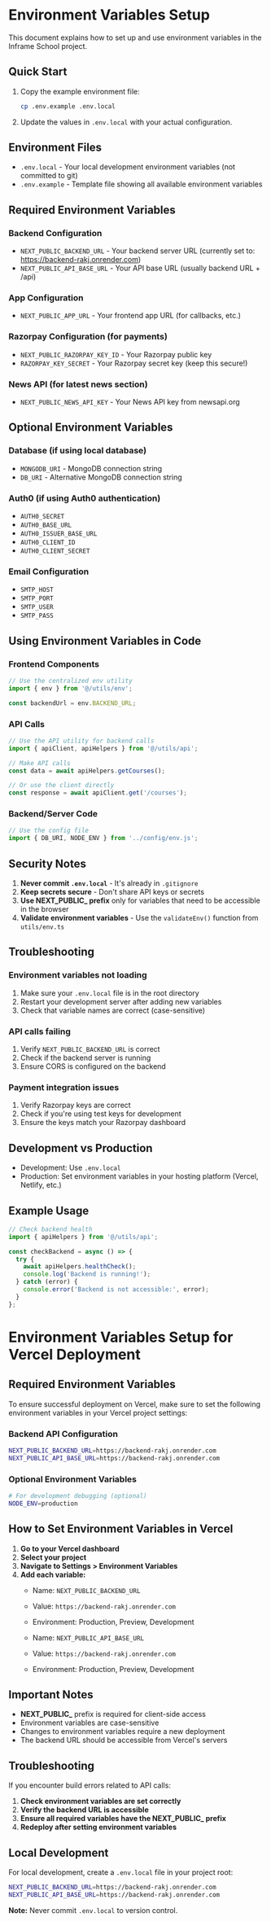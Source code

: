 # Environment Variables Setup

This document explains how to set up and use environment variables in the Inframe School project.

## Quick Start

1. Copy the example environment file:
   ```bash
   cp .env.example .env.local
   ```

2. Update the values in `.env.local` with your actual configuration.

## Environment Files

- `.env.local` - Your local development environment variables (not committed to git)
- `.env.example` - Template file showing all available environment variables

## Required Environment Variables

### Backend Configuration
- `NEXT_PUBLIC_BACKEND_URL` - Your backend server URL (currently set to: https://backend-rakj.onrender.com)
- `NEXT_PUBLIC_API_BASE_URL` - Your API base URL (usually backend URL + /api)

### App Configuration
- `NEXT_PUBLIC_APP_URL` - Your frontend app URL (for callbacks, etc.)

### Razorpay Configuration (for payments)
- `NEXT_PUBLIC_RAZORPAY_KEY_ID` - Your Razorpay public key
- `RAZORPAY_KEY_SECRET` - Your Razorpay secret key (keep this secure!)

### News API (for latest news section)
- `NEXT_PUBLIC_NEWS_API_KEY` - Your News API key from newsapi.org

## Optional Environment Variables

### Database (if using local database)
- `MONGODB_URI` - MongoDB connection string
- `DB_URI` - Alternative MongoDB connection string

### Auth0 (if using Auth0 authentication)
- `AUTH0_SECRET`
- `AUTH0_BASE_URL`
- `AUTH0_ISSUER_BASE_URL`
- `AUTH0_CLIENT_ID`
- `AUTH0_CLIENT_SECRET`

### Email Configuration
- `SMTP_HOST`
- `SMTP_PORT`
- `SMTP_USER`
- `SMTP_PASS`

## Using Environment Variables in Code

### Frontend Components
```typescript
// Use the centralized env utility
import { env } from '@/utils/env';

const backendUrl = env.BACKEND_URL;
```

### API Calls
```typescript
// Use the API utility for backend calls
import { apiClient, apiHelpers } from '@/utils/api';

// Make API calls
const data = await apiHelpers.getCourses();

// Or use the client directly
const response = await apiClient.get('/courses');
```

### Backend/Server Code
```javascript
// Use the config file
import { DB_URI, NODE_ENV } from '../config/env.js';
```

## Security Notes

1. **Never commit `.env.local`** - It's already in `.gitignore`
2. **Keep secrets secure** - Don't share API keys or secrets
3. **Use NEXT_PUBLIC_ prefix** only for variables that need to be accessible in the browser
4. **Validate environment variables** - Use the `validateEnv()` function from `utils/env.ts`

## Troubleshooting

### Environment variables not loading
1. Make sure your `.env.local` file is in the root directory
2. Restart your development server after adding new variables
3. Check that variable names are correct (case-sensitive)

### API calls failing
1. Verify `NEXT_PUBLIC_BACKEND_URL` is correct
2. Check if the backend server is running
3. Ensure CORS is configured on the backend

### Payment integration issues
1. Verify Razorpay keys are correct
2. Check if you're using test keys for development
3. Ensure the keys match your Razorpay dashboard

## Development vs Production

- Development: Use `.env.local`
- Production: Set environment variables in your hosting platform (Vercel, Netlify, etc.)

## Example Usage

```typescript
// Check backend health
import { apiHelpers } from '@/utils/api';

const checkBackend = async () => {
  try {
    await apiHelpers.healthCheck();
    console.log('Backend is running!');
  } catch (error) {
    console.error('Backend is not accessible:', error);
  }
};
```

# Environment Variables Setup for Vercel Deployment

## Required Environment Variables

To ensure successful deployment on Vercel, make sure to set the following environment variables in your Vercel project settings:

### Backend API Configuration
```bash
NEXT_PUBLIC_BACKEND_URL=https://backend-rakj.onrender.com
NEXT_PUBLIC_API_BASE_URL=https://backend-rakj.onrender.com
```

### Optional Environment Variables
```bash
# For development debugging (optional)
NODE_ENV=production
```

## How to Set Environment Variables in Vercel

1. **Go to your Vercel dashboard**
2. **Select your project**
3. **Navigate to Settings > Environment Variables**
4. **Add each variable:**
   - Name: `NEXT_PUBLIC_BACKEND_URL`
   - Value: `https://backend-rakj.onrender.com`
   - Environment: Production, Preview, Development
   
   - Name: `NEXT_PUBLIC_API_BASE_URL`
   - Value: `https://backend-rakj.onrender.com`
   - Environment: Production, Preview, Development

## Important Notes

- **NEXT_PUBLIC_** prefix is required for client-side access
- Environment variables are case-sensitive
- Changes to environment variables require a new deployment
- The backend URL should be accessible from Vercel's servers

## Troubleshooting

If you encounter build errors related to API calls:

1. **Check environment variables are set correctly**
2. **Verify the backend URL is accessible**
3. **Ensure all required variables have the NEXT_PUBLIC_ prefix**
4. **Redeploy after setting environment variables**

## Local Development

For local development, create a `.env.local` file in your project root:

```bash
NEXT_PUBLIC_BACKEND_URL=https://backend-rakj.onrender.com
NEXT_PUBLIC_API_BASE_URL=https://backend-rakj.onrender.com
```

**Note:** Never commit `.env.local` to version control.
